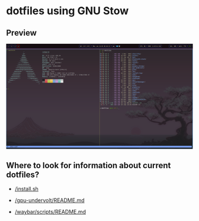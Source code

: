 # dotfiles using GNU Stow

## Preview

![preview](/assets/images/preview-20230116.png)

## Where to look for information about current dotfiles?

- [/install.sh](/install.sh)

- [/gpu-undervolt/README.md](/gpu-undervolt/README.md)

- [/waybar/scripts/README.md](waybar/.config/waybar/scripts/README.md)
